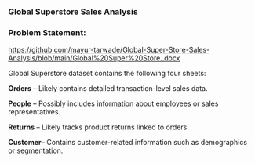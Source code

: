 ### Global Superstore Sales Analysis
### Problem Statement:
https://github.com/mayur-tarwade/Global-Super-Store-Sales-Analysis/blob/main/Global%20Super%20Store..docx

Global Superstore dataset contains the following four sheets:

**Orders** – Likely contains detailed transaction-level sales data.

**People** – Possibly includes information about employees or sales representatives.

**Returns** – Likely tracks product returns linked to orders.

**Customer**– Contains customer-related information such as demographics or segmentation.
